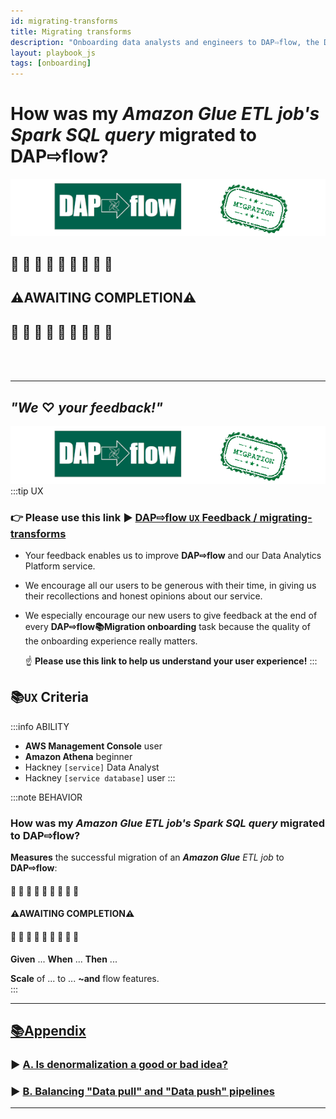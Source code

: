 ```yaml
---
id: migrating-transforms
title: Migrating transforms
description: "Onboarding data analysts and engineers to DAP⇨flow, the Data Analytics Platform Airflow integration."
layout: playbook_js
tags: [onboarding]
---
```

# How was my ***Amazon Glue*** *ETL job's Spark SQL query* migrated to **DAP⇨flow**?
![DAP⇨flow](../images/DAPairflowFLOWmigration.png)  

## 🚧 🚧 🚧 🚧 🚧 🚧 🚧 🚧 🚧 

## **⚠️AWAITING COMPLETION⚠️** 

## 🚧 🚧 🚧 🚧 🚧 🚧 🚧 🚧 🚧 

<br> 
</br>  

---
## ***"We* ♡ *your feedback!"***
![DAP⇨flow](../images/DAPairflowFLOWmigration.png)  
:::tip UX  
### 👉 Please use **this link ►** [**DAP⇨flow** `UX` **Feedback / migrating-transforms**](https://docs.google.com/forms/d/e/1FAIpQLSc7nv1XmfRJKZlZTYIJQxAwbimUfsZLXQOVt3TJO-zUOjcRGQ/viewform?usp=pp_url&entry.339550210=migrating-transforms)  

- Your feedback enables us to improve **DAP⇨flow** and our Data Analytics Platform service.  
- We encourage all our users to be generous with their time, in giving us their recollections and honest opinions about our service.  
- We especially encourage our new users to give feedback at the end of every **DAP⇨flow📚Migration onboarding** task because the quality of the onboarding experience really matters.  

    ☝ **Please use this link to help us understand your user experience!**
:::

## 📚`UX` Criteria
:::info ABILITY  
* **AWS Management Console** user  
* **Amazon Athena** beginner  
* Hackney `[service]` Data Analyst
* Hackney `[service database]` user
:::

:::note BEHAVIOR  
### How was my ***Amazon Glue*** *ETL job's Spark SQL query* migrated to **DAP⇨flow**?
**Measures** the successful migration of an ***Amazon Glue*** *ETL job* to **DAP⇨flow**:  

#### 🚧 🚧 🚧 🚧 🚧 🚧 🚧 🚧 🚧 
#### ⚠️AWAITING COMPLETION⚠️
#### 🚧 🚧 🚧 🚧 🚧 🚧 🚧 🚧 🚧

**Given** ...
**When** ...
**Then** ...

**Scale** of ... to ... **~and** flow features.  
:::

---
## [📚Appendix](../parking/appendix-migrating-transforms)

### ► [A. Is denormalization a good or bad idea?](../parking/appendix-migrating-transforms#a-is-denormalization-a-good-or-bad-idea) 

### ► [B. Balancing "Data pull" and "Data push" pipelines](../parking/appendix-migrating-transforms#b-balancing-data-pull-and-data-push-pipelines) 

---
